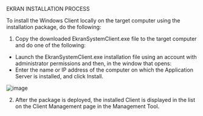 EKRAN INSTALLATION PROCESS

To install the Windows Client locally on the target computer using the installation package, do the following:

1.	Copy the downloaded EkranSystemClient.exe file to the target computer and do one of the following:

- Launch the EkranSystemClient.exe installation file using an account with administrator permissions and then, in the window that opens:
- Enter the name or IP address of the computer on which the Application Server is installed, and click Install.

![image](https://github.com/mice-love-rice/Br9/assets/126450125/e11600c9-659e-457c-80b0-b8c902b452fd)


2.	After the package is deployed, the installed Client is displayed in the list on the Client Management page in the Management Tool.
